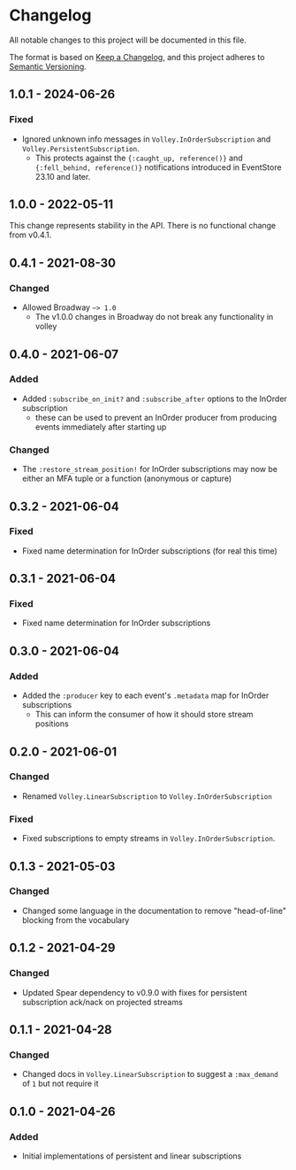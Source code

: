 # Changelog

All notable changes to this project will be documented in this file.

The format is based on [Keep a
Changelog](https://keepachangelog.com/en/1.0.0/), and this project adheres to
[Semantic Versioning](https://semver.org/spec/v2.0.0.html).

## 1.0.1 - 2024-06-26

### Fixed

- Ignored unknown info messages in `Volley.InOrderSubscription` and
  `Volley.PersistentSubscription`.
    - This protects against the `{:caught_up, reference()}` and
      `{:fell_behind, reference()}` notifications introduced in
      EventStore 23.10 and later.

## 1.0.0 - 2022-05-11

This change represents stability in the API. There is no functional change
from v0.4.1.

## 0.4.1 - 2021-08-30

### Changed

- Allowed Broadway `~> 1.0`
    - The v1.0.0 changes in Broadway do not break any functionality in
      volley

## 0.4.0 - 2021-06-07

### Added

- Added `:subscribe_on_init?` and `:subscribe_after` options to the InOrder
  subscription
    - these can be used to prevent an InOrder producer from producing events
      immediately after starting up

### Changed

- The `:restore_stream_position!` for InOrder subscriptions may now be either
  an MFA tuple or a function (anonymous or capture)

## 0.3.2 - 2021-06-04

### Fixed

- Fixed name determination for InOrder subscriptions (for real this time)

## 0.3.1 - 2021-06-04

### Fixed

- Fixed name determination for InOrder subscriptions

## 0.3.0 - 2021-06-04

### Added

- Added the `:producer` key to each event's `.metadata` map for InOrder
  subscriptions
    - This can inform the consumer of how it should store stream positions

## 0.2.0 - 2021-06-01

### Changed

- Renamed `Volley.LinearSubscription` to `Volley.InOrderSubscription`

### Fixed

- Fixed subscriptions to empty streams in `Volley.InOrderSubscription`.

## 0.1.3 - 2021-05-03

### Changed

- Changed some language in the documentation to remove "head-of-line" blocking
  from the vocabulary

## 0.1.2 - 2021-04-29

### Changed

- Updated Spear dependency to v0.9.0 with fixes for persistent subscription
  ack/nack on projected streams

## 0.1.1 - 2021-04-28

### Changed

- Changed docs in `Volley.LinearSubscription` to suggest a `:max_demand` of `1`
  but not require it

## 0.1.0 - 2021-04-26

### Added

- Initial implementations of persistent and linear subscriptions
